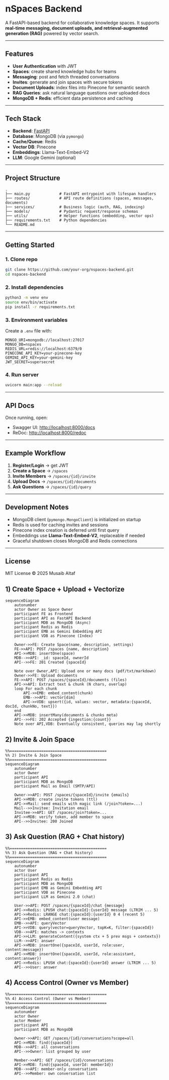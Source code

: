 # nSpaces Backend

A FastAPI-based backend for collaborative knowledge spaces.
It supports **real-time messaging, document uploads, and retrieval-augmented generation (RAG)** powered by vector search.

---

## Features

* **User Authentication** with JWT
* **Spaces**: create shared knowledge hubs for teams
* **Messaging**: post and fetch threaded conversations
* **Invites**: generate and join spaces with secure tokens
* **Document Uploads**: index files into Pinecone for semantic search
* **RAG Queries**: ask natural language questions over uploaded docs
* **MongoDB + Redis**: efficient data persistence and caching

---

## Tech Stack

* **Backend**: [FastAPI](https://fastapi.tiangolo.com/)
* **Database**: MongoDB (via `pymongo`)
* **Cache/Queue**: Redis
* **Vector DB**: Pinecone
* **Embeddings**: Llama-Text-Embed-V2
* **LLM**: Google Gemini (optional)

---

## Project Structure

```
.
├── main.py             # FastAPI entrypoint with lifespan handlers
├── routes/             # API route definitions (spaces, messages, documents)
├── services/           # Business logic (auth, RAG, indexing)
├── models/             # Pydantic request/response schemas
├── utils/              # Helper functions (embedding, vector ops)
├── requirements.txt    # Python dependencies
└── README.md
```

---

## Getting Started

### 1. Clone repo

```bash
git clone https://github.com/your-org/nspaces-backend.git
cd nspaces-backend
```

### 2. Install dependencies

```bash
python3 -m venv env
source env/bin/activate
pip install -r requirements.txt
```

### 3. Environment variables

Create a `.env` file with:

```
MONGO_URI=mongodb://localhost:27017
MONGO_DB=nspaces
REDIS_URL=redis://localhost:6379/0
PINECONE_API_KEY=your-pinecone-key
GEMINI_API_KEY=your-gemini-key
JWT_SECRET=supersecret
```

### 4. Run server

```bash
uvicorn main:app --reload
```

---

## API Docs

Once running, open:

* Swagger UI: [http://localhost:8000/docs](http://localhost:8000/docs)
* ReDoc: [http://localhost:8000/redoc](http://localhost:8000/redoc)

---

## Example Workflow

1. **Register/Login** → get JWT
2. **Create a Space** → `/spaces`
3. **Invite Members** → `/spaces/{id}/invite`
4. **Upload Docs** → `/spaces/{id}/documents`
5. **Ask Questions** → `/spaces/{id}/query`

---

## Development Notes

* MongoDB client (`pymongo.MongoClient`) is initialized on startup
* Redis is used for caching invites and sessions
* Pinecone index creation is deferred until first query
* Embeddings use **Llama-Text-Embed-V2**, replaceable if needed
* Graceful shutdown closes MongoDB and Redis connections

---

## License

MIT License © 2025 Musaib Altaf



## 1) Create Space + Upload + Vectorize

```mermaid
sequenceDiagram
    autonumber
    actor Owner as Space Owner
    participant FE as Frontend
    participant API as FastAPI Backend
    participant MDB as MongoDB (Async)
    participant Redis as Redis
    participant EMB as Gemini Embedding API
    participant VDB as Pinecone (Index)

    Owner->>FE: Create Space(name, description, settings)
    FE->>API: POST /spaces {name, description}
    API->>MDB: insertOne(space)
    MDB-->>API: _id: spaceId, ownerId
    API-->>FE: 201 Created {spaceId}

    Note over Owner,API: Upload one or many docs (pdf/txt/markdown)
    Owner->>FE: Upload documents
    FE->>API: POST /spaces/{spaceId}/documents (files)
    API->>API: Extract text & chunk (N chars, overlap)
    loop For each chunk
        API->>EMB: embed_content(chunk)
        EMB-->>API: vector[dim]
        API->>VDB: upsert({id, values: vector, metadata:{spaceId, docId, chunkNo, text}})
    end
    API->>MDB: insertMany(documents & chunks meta)
    API-->>FE: 202 Accepted {ingestion:{count}}
    Note over API,VDB: Eventually consistent, queries may lag shortly
```

## 2) Invite & Join Space

```mermaid
%%===========================================
%% 2) Invite & Join Space
%%===========================================
sequenceDiagram
    autonumber
    actor Owner
    participant API
    participant MDB as MongoDB
    participant Mail as Email (SMTP/API)

    Owner->>API: POST /spaces/{spaceId}/invite {emails}
    API->>MDB: create invite tokens (ttl)
    API->>Mail: send emails with magic link (/join?token=...)
    Mail-->>Invitee: Invitation email
    Invitee->>API: GET /spaces/join?token=...
    API->>MDB: verify token, add member to space
    API-->>Invitee: 200 Joined
```

## 3) Ask Question (RAG + Chat history)

```mermaid
%%===========================================
%% 3) Ask Question (RAG + Chat history)
%%===========================================
sequenceDiagram
    autonumber
    actor User
    participant API
    participant Redis as Redis
    participant MDB as MongoDB
    participant EMB as Gemini Embedding API
    participant VDB as Pinecone
    participant LLM as Gemini 2.0 (chat)

    User->>API: POST /spaces/{spaceId}/chat {message}
    API->>Redis: LPUSH chat:{spaceId}:{userId} message (LTRIM ... 5)
    API->>Redis: LRANGE chat:{spaceId}:{userId} 0 4 (recent 5)
    API->>EMB: embed_content(user message)
    EMB-->>API: queryVector
    API->>VDB: query(vector=queryVector, topK=K, filter:{spaceId})
    VDB-->>API: matches -> contexts
    API->>LLM: generateContent({system ctx + 5 prev msgs + contexts})
    LLM-->>API: answer
    API->>MDB: insertOne({spaceId, userId, role:user, content:message})
    API->>MDB: insertOne({spaceId, userId, role:assistant, content:answer})
    API->>Redis: LPUSH chat:{spaceId}:{userId} answer (LTRIM ... 5)
    API-->>User: answer
```

## 4) Access Control (Owner vs Member)

```mermaid
%%===========================================
%% 4) Access Control (Owner vs Member)
%%===========================================
sequenceDiagram
    autonumber
    actor Owner
    actor Member
    participant API
    participant MDB as MongoDB

    Owner->>API: GET /spaces/{id}/conversations?scope=all
    API->>MDB: find({spaceId})
    MDB-->>API: all conversations
    API-->>Owner: list grouped by user

    Member->>API: GET /spaces/{id}/conversations
    API->>MDB: find({spaceId, userId: memberId})
    MDB-->>API: member-only conversations
    API-->>Member: own conversation list
```
